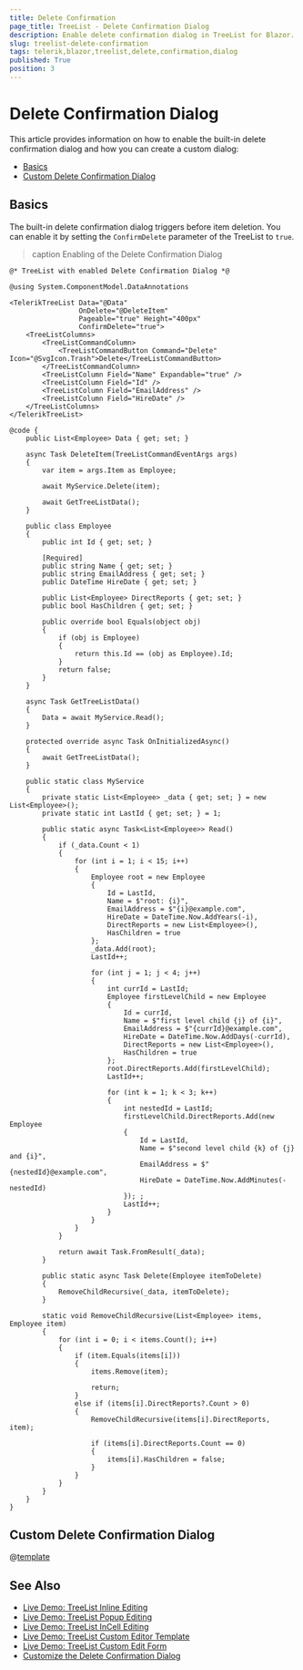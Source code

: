 ```yaml
---
title: Delete Confirmation
page_title: TreeList - Delete Confirmation Dialog
description: Enable delete confirmation dialog in TreeList for Blazor.
slug: treelist-delete-confirmation
tags: telerik,blazor,treelist,delete,confirmation,dialog
published: True
position: 3
---
```


# Delete Confirmation Dialog

This article provides information on how to enable the built-in delete confirmation dialog and how you can create a custom dialog:
* [Basics](#basics)
* [Custom Delete Confirmation Dialog](#custom-delete-confirmation-dialog)

## Basics

The built-in delete confirmation dialog triggers before item deletion. You can enable it by setting the `ConfirmDelete` parameter of the TreeList to `true`.

>caption Enabling of the Delete Confirmation Dialog

````RAZOR
@* TreeList with enabled Delete Confirmation Dialog *@

@using System.ComponentModel.DataAnnotations

<TelerikTreeList Data="@Data"
                 OnDelete="@DeleteItem"
                 Pageable="true" Height="400px" 
                 ConfirmDelete="true">
    <TreeListColumns>
        <TreeListCommandColumn>
            <TreeListCommandButton Command="Delete" Icon="@SvgIcon.Trash">Delete</TreeListCommandButton>
        </TreeListCommandColumn>
        <TreeListColumn Field="Name" Expandable="true" />
        <TreeListColumn Field="Id" />
        <TreeListColumn Field="EmailAddress" />
        <TreeListColumn Field="HireDate" />
    </TreeListColumns>
</TelerikTreeList>

@code {
    public List<Employee> Data { get; set; }

    async Task DeleteItem(TreeListCommandEventArgs args)
    {
        var item = args.Item as Employee;

        await MyService.Delete(item);

        await GetTreeListData();
    }

    public class Employee
    {
        public int Id { get; set; }

        [Required]
        public string Name { get; set; }
        public string EmailAddress { get; set; }
        public DateTime HireDate { get; set; }

        public List<Employee> DirectReports { get; set; }
        public bool HasChildren { get; set; }

        public override bool Equals(object obj)
        {
            if (obj is Employee)
            {
                return this.Id == (obj as Employee).Id;
            }
            return false;
        }
    }

    async Task GetTreeListData()
    {
        Data = await MyService.Read();
    }

    protected override async Task OnInitializedAsync()
    {
        await GetTreeListData();
    }

    public static class MyService
    {
        private static List<Employee> _data { get; set; } = new List<Employee>();
        private static int LastId { get; set; } = 1;

        public static async Task<List<Employee>> Read()
        {
            if (_data.Count < 1)
            {
                for (int i = 1; i < 15; i++)
                {
                    Employee root = new Employee
                    {
                        Id = LastId,
                        Name = $"root: {i}",
                        EmailAddress = $"{i}@example.com",
                        HireDate = DateTime.Now.AddYears(-i),
                        DirectReports = new List<Employee>(),
                        HasChildren = true
                    };
                    _data.Add(root);
                    LastId++;

                    for (int j = 1; j < 4; j++)
                    {
                        int currId = LastId;
                        Employee firstLevelChild = new Employee
                        {
                            Id = currId,
                            Name = $"first level child {j} of {i}",
                            EmailAddress = $"{currId}@example.com",
                            HireDate = DateTime.Now.AddDays(-currId),
                            DirectReports = new List<Employee>(),
                            HasChildren = true
                        };
                        root.DirectReports.Add(firstLevelChild);
                        LastId++;

                        for (int k = 1; k < 3; k++)
                        {
                            int nestedId = LastId;
                            firstLevelChild.DirectReports.Add(new Employee
                            {
                                Id = LastId,
                                Name = $"second level child {k} of {j} and {i}",
                                EmailAddress = $"{nestedId}@example.com",
                                HireDate = DateTime.Now.AddMinutes(-nestedId)
                            }); ;
                            LastId++;
                        }
                    }
                }
            }

            return await Task.FromResult(_data);
        }

        public static async Task Delete(Employee itemToDelete)
        {
            RemoveChildRecursive(_data, itemToDelete);
        }

        static void RemoveChildRecursive(List<Employee> items, Employee item)
        {
            for (int i = 0; i < items.Count(); i++)
            {
                if (item.Equals(items[i]))
                {
                    items.Remove(item);

                    return;
                }
                else if (items[i].DirectReports?.Count > 0)
                {
                    RemoveChildRecursive(items[i].DirectReports, item);

                    if (items[i].DirectReports.Count == 0)
                    {
                        items[i].HasChildren = false;
                    }
                }
            }
        }
    }
}
````

## Custom Delete Confirmation Dialog

@[template](/_contentTemplates/grid/built-in-dialogs.md#delete-confirmation)


## See Also

* [Live Demo: TreeList Inline Editing](https://demos.telerik.com/blazor-ui/treelist/editing-inline)
* [Live Demo: TreeList Popup Editing](https://demos.telerik.com/blazor-ui/treelist/editing-popup)
* [Live Demo: TreeList InCell Editing](https://demos.telerik.com/blazor-ui/treelist/editing-incell)
* [Live Demo: TreeList Custom Editor Template](https://demos.telerik.com/blazor-ui/treelist/custom-editor)
* [Live Demo: TreeList Custom Edit Form](https://demos.telerik.com/blazor-ui/treelist/editing-custom-form)
* [Customize the Delete Confirmation Dialog](slug:grid-kb-customize-delete-confirmation-dialog)


